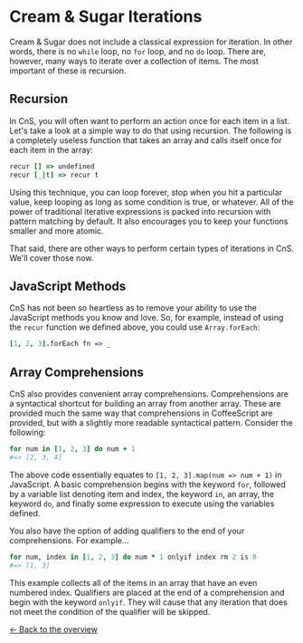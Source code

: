 # Cream & Sugar Iterations

Cream & Sugar does not include a classical expression for iteration. In other words, there is no `while` loop, no `for` loop, and no `do` loop. There are, however, many ways to iterate over a collection of items. The most important of these is recursion.

## Recursion

In CnS, you will often want to perform an action once for each item in a list. Let's take a look at a simple way to do that using recursion. The following is a completely useless function that takes an array and calls itself once for each item in the array:

```ruby
recur [] => undefined
recur [_|t] => recur t
```

Using this technique, you can loop forever, stop when you hit a particular value, keep looping as long as some condition is true, or whatever. All of the power of traditional iterative expressions is packed into recursion with pattern matching by default. It also encourages you to keep your functions smaller and more atomic.

That said, there are other ways to perform certain types of iterations in CnS. We'll cover those now.

## JavaScript Methods

CnS has not been so heartless as to remove your ability to use the JavaScript methods you know and love. So, for example, instead of using the `recur` function we defined above, you could use `Array.forEach`:

```coffeescript
[1, 2, 3].forEach fn => _
```

## Array Comprehensions

CnS also provides convenient array comprehensions. Comprehensions are a syntactical shortcut for building an array from another array. These are provided much the same way that comprehensions in CoffeeScript are provided, but with a slightly more readable syntactical pattern. Consider the following:

```coffeescript
for num in [1, 2, 3] do num + 1
#=> [2, 3, 4]
```

The above code essentially equates to `[1, 2, 3].map(num => num + 1)` in JavaScript. A basic comprehension begins with the keyword `for`, followed by a variable list denoting item and index, the keyword `in`, an array, the keyword `do`, and finally some expression to execute using the variables defined.

You also have the option of adding qualifiers to the end of your comprehensions. For example...

```ruby
for num, index in [1, 2, 3] do num * 1 onlyif index rm 2 is 0
#=> [1, 3]
```

This example collects all of the items in an array that have an even numbered index. Qualifiers are placed at the end of a comprehension and begin with the keyword `onlyif`. They will cause that any iteration that does not meet the condition of the qualifier will be skipped.



[<- Back to the overview](overview.md)
